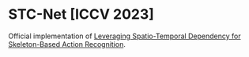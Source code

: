 # STC-Net [ICCV 2023]
Official implementation of [Leveraging Spatio-Temporal Dependency for Skeleton-Based Action Recognition](https://arxiv.org/abs/2212.04761).
